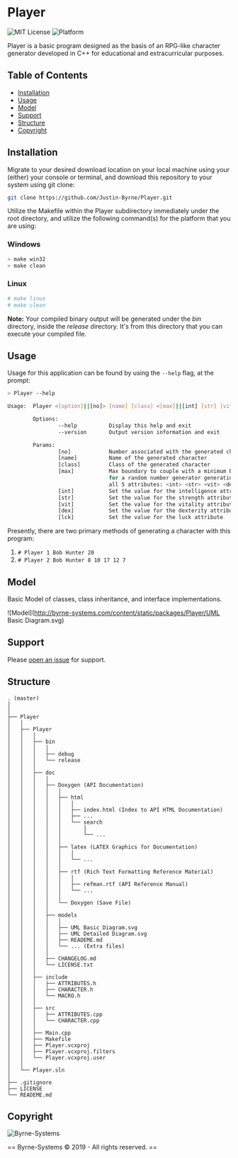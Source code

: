 # Player

![MIT License](http://byrne-systems.com/content/static/license-MIT-green.svg)
![Platform](http://byrne-systems.com/content/static/platform-linux--64_win--32_osx--64_win--64-lightgrey.svg)

Player is a basic program designed as the basis of an RPG-like character generator developed in C++ for educational and extracurricular purposes.

## Table of Contents
- [Installation](#installation)
- [Usage](#usage)
- [Model](#model)
- [Support](#support)
- [Structure](#structure)
- [Copyright](#copyright)

## Installation

Migrate to your desired download location on your local machine using your (either) your console or terminal, and download this repository to your system using git clone:

```sh
git clone https://github.com/Justin-Byrne/Player.git
```

Utilize the Makefile within the Player subdirectory immediately under the root directory, and utilize the following command(s) for the platform that you are using:

### Windows 

```sh
> make win32
> make clean
```

### Linux

```sh
# make linux
# make clean
```

**Note:** Your compiled binary output will be generated under the *bin* directory, inside the *release* directory. It's from this directory that you can execute your compiled file.

## Usage

Usage for this application can be found by using the `--help` flag, at the prompt:

```sh
> Player --help

Usage:  Player <[option]||[no]> [name] [class] <[max]||[int] [str] [vit] [dex] [lck]>

        Options:
                --help          Display this help and exit
                --version       Output version information and exit

        Params:
                [no]            Number associated with the generated character
                [name]          Name of the generated character
                [class]         Class of the generated character
                [max]           Max boundary to couple with a minimum boundary of 1
                                for a random number generator generating values for
                                all 5 attributes: <int> <str> <vit> <dex> <lck>
                [int]           Set the value for the intelligence attribute
                [str]           Set the value for the strength attribute
                [vit]           Set the value for the vitality attribute
                [dex]           Set the value for the dexterity attribute
                [lck]           Set the value for the luck attribute

```

Presently, there are two primary methods of generating a character with this program:

1. `# Player 1 Bob Hunter 20`
2. `# Player 2 Bob Hunter 8 10 17 12 7`

## Model

Basic Model of classes, class inheritance, and interface implementations.

![Model](http://byrne-systems.com/content/static/packages/Player/UML Basic Diagram.svg)

## Support

Please [open an issue](https://github.com/Justin-Byrne/Player/issues/new) for support.

## Structure

    . (master)
    │
    │
    ├── Player
    │   │
    │   ├── Player
    │   │   │
    │   │   ├── bin
    │   │   │   │
    │   │   │   ├── debug
    │   │   │   └── release
    │   │   │
    │   │   ├── doc
    │   │   │   │
    │   │   │   ├── Doxygen (API Documentation)
    │   │   │   │   │
    │   │   │   │   ├── html
    │   │   │   │   │   │
    │   │   │   │   │   ├── index.html (Index to API HTML Documentation)
    │   │   │   │   │   ├── ...
    │   │   │   │   │   └── search
    │   │   │   │   │       │
    │   │   │   │   │       └── ...
    │   │   │   │   │
    │   │   │   │   ├── latex (LATEX Graphics for Documentation)
    │   │   │   │   │   │
    │   │   │   │   │   └── ...
    │   │   │   │   │
    │   │   │   │   ├── rtf (Rich Text Formatting Reference Material)
    │   │   │   │   │   │
    │   │   │   │   │   ├── refman.rtf (API Reference Manual)
    │   │   │   │   │   └── ...
    │   │   │   │   │
    │   │   │   │   └── Doxygen (Save File)
    │   │   │   │
    │   │   │   ├── models
    │   │   │   │   │
    │   │   │   │   ├── UML Basic Diagram.svg
    │   │   │   │   ├── UML Detailed Diagram.svg
    │   │   │   │   ├── READEME.md
    │   │   │   │   └── ... (Extra files)
    │   │   │   │
    │   │   │   ├── CHANGELOG.md
    │   │   │   └── LICENSE.txt
    │   │   │
    │   │   ├── include
    │   │   │   ├── ATTRIBUTES.h
    │   │   │   ├── CHARACTER.h
    │   │   │   └── MACRO.h
    │   │   │
    │   │   ├── src
    │   │   │   ├── ATTRIBUTES.cpp
    │   │   │   └── CHARACTER.cpp
    │   │   │
    │   │   ├── Main.cpp
    │   │   ├── Makefile
    │   │   ├── Player.vcxproj
    │   │   ├── Player.vcxproj.filters
    │   │   └── Player.vcxproj.user
    │   │
    │   └── Player.sln
    │
    ├── .gitignore
    ├── LICENSE
    └── READEME.md

## Copyright

![Byrne-Systems](http://byrne-systems.com/content/static/cube_sm.png)

== Byrne-Systems © 2019 - All rights reserved. ==